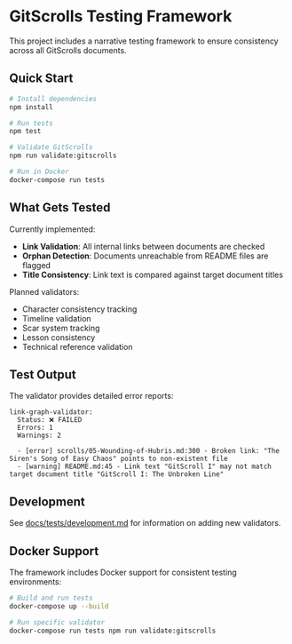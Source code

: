 # GitScrolls Testing Framework

This project includes a narrative testing framework to ensure consistency across all GitScrolls documents.

## Quick Start

```bash
# Install dependencies
npm install

# Run tests
npm test

# Validate GitScrolls
npm run validate:gitscrolls

# Run in Docker
docker-compose run tests
```

## What Gets Tested

Currently implemented:
- **Link Validation**: All internal links between documents are checked
- **Orphan Detection**: Documents unreachable from README files are flagged
- **Title Consistency**: Link text is compared against target document titles

Planned validators:
- Character consistency tracking
- Timeline validation
- Scar system tracking
- Lesson consistency
- Technical reference validation

## Test Output

The validator provides detailed error reports:

```
link-graph-validator:
  Status: ❌ FAILED
  Errors: 1
  Warnings: 2
  
  - [error] scrolls/05-Wounding-of-Hubris.md:300 - Broken link: "The Siren's Song of Easy Chaos" points to non-existent file
  - [warning] README.md:45 - Link text "GitScroll I" may not match target document title "GitScroll I: The Unbroken Line"
```

## Development

See [docs/tests/development.md](docs/tests/development.md) for information on adding new validators.

## Docker Support

The framework includes Docker support for consistent testing environments:

```bash
# Build and run tests
docker-compose up --build

# Run specific validator
docker-compose run tests npm run validate:gitscrolls
```